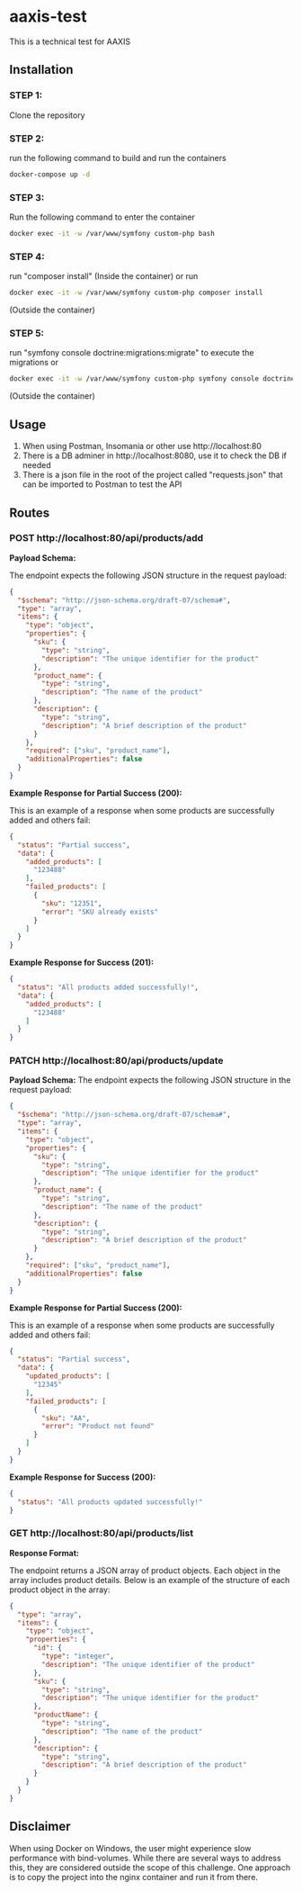 # aaxis-test

This is a technical test for AAXIS

## Installation

### STEP 1: 
Clone the repository

### STEP 2:
run the following command to build and run the containers
```bash
docker-compose up -d
```

### STEP 3:
Run the following command to enter the container

```bash 
docker exec -it -w /var/www/symfony custom-php bash
```
### STEP 4:
run "composer install" (Inside the container)
or run 
```bash
docker exec -it -w /var/www/symfony custom-php composer install
```
(Outside the container)
### STEP 5:
run "symfony console doctrine:migrations:migrate" to execute the migrations
or 
```bash
docker exec -it -w /var/www/symfony custom-php symfony console doctrine:migrations:migrate
```
(Outside the container)
## Usage

1. When using Postman, Insomania or other use http://localhost:80
2. There is a DB adminer in http://localhost:8080, use it to check the DB if needed
3. There is a json file in the root of the project called "requests.json" that can be imported to Postman to test the API

## Routes
### POST http://localhost:80/api/products/add
**Payload Schema:**

The endpoint expects the following JSON structure in the request payload:

```json
{
  "$schema": "http://json-schema.org/draft-07/schema#",
  "type": "array",
  "items": {
    "type": "object",
    "properties": {
      "sku": {
        "type": "string",
        "description": "The unique identifier for the product"
      },
      "product_name": {
        "type": "string",
        "description": "The name of the product"
      },
      "description": {
        "type": "string",
        "description": "A brief description of the product"
      }
    },
    "required": ["sku", "product_name"],
    "additionalProperties": false
  }
}
```
**Example Response for Partial Success (200):**

This is an example of a response when some products are successfully added and others fail:

```json
{
  "status": "Partial success",
  "data": {
    "added_products": [
      "123488"
    ],
    "failed_products": [
      {
        "sku": "12351",
        "error": "SKU already exists"
      }
    ]
  }
}
```
**Example Response for Success (201):**
```json
{
  "status": "All products added successfully!",
  "data": {
    "added_products": [
      "123488"
    ]
  }
}
```
### PATCH http://localhost:80/api/products/update
**Payload Schema:**
The endpoint expects the following JSON structure in the request payload:
```json
{
  "$schema": "http://json-schema.org/draft-07/schema#",
  "type": "array",
  "items": {
    "type": "object",
    "properties": {
      "sku": {
        "type": "string",
        "description": "The unique identifier for the product"
      },
      "product_name": {
        "type": "string",
        "description": "The name of the product"
      },
      "description": {
        "type": "string",
        "description": "A brief description of the product"
      }
    },
    "required": ["sku", "product_name"],
    "additionalProperties": false
  }
}
```
**Example Response for Partial Success (200):**

This is an example of a response when some products are successfully added and others fail:

```json
{
  "status": "Partial success",
  "data": {
    "updated_products": [
      "12345"
    ],
    "failed_products": [
      {
        "sku": "AA",
        "error": "Product not found"
      }
    ]
  }
}
```
**Example Response for Success (200):**
```json
{
  "status": "All products updated successfully!"
}
```
### GET http://localhost:80/api/products/list
**Response Format:**

The endpoint returns a JSON array of product objects. Each object in the array includes product details. Below is an example of the structure of each product object in the array:

```json
{
  "type": "array",
  "items": {
    "type": "object",
    "properties": {
      "id": {
        "type": "integer",
        "description": "The unique identifier of the product"
      },
      "sku": {
        "type": "string",
        "description": "The unique identifier for the product"
      },
      "productName": {
        "type": "string",
        "description": "The name of the product"
      },
      "description": {
        "type": "string",
        "description": "A brief description of the product"
      }
    }
  }
}
```
## Disclaimer

When using Docker on Windows, the user
might experience slow performance with bind-volumes. While there are 
several ways to address this, they are considered outside the scope of
this challenge. One approach is to copy the project into the nginx container
and run it from there.
